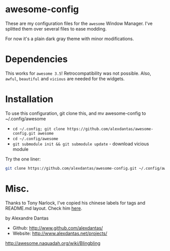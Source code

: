 # awesome-config

These are my configuration files for the `awesome` Window Manager. I've splitted
them over several files to ease modding.

For now it's a plain dark gray theme with minor modifications.

# Dependencies

This works for `awesome 3.5`! Retrocompatibility was not possible.
Also, `awful`, `beautiful` and `vicious` are needed for the widgets.

# Installation

To use this configuration, git clone this, and mv awesome-config to ~/.config/awesome

  * `cd ~/.config; git clone https://github.com/alexdantas/awesome-config.git awesome`
  * `cd ~/.config/awesome`
  * `git submodule init && git submodule update` - download vicious module

  Try the one liner:

```bash
git clone https://github.com/alexdantas/awesome-config.git ~/.config/awesome && cd ~/.config/awesome && git submodule init && git submodule update && less ~/.config/awesome/README.md`
```

# Misc.

Thanks to Tony Narlock, I've copied his chinese labels for tags and
README.md layout. Check him
[here](https://github.com/tony/awesome-config).

by Alexandre Dantas
* Github:  http://www.github.com/alexdantas/
* Website: http://www.alexdantas.net/projects/


http://awesome.naquadah.org/wiki/Blingbling


